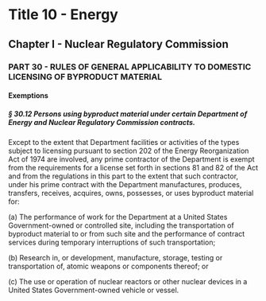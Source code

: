 
# Title 10 - Energy
## Chapter I - Nuclear Regulatory Commission
### PART 30 - RULES OF GENERAL APPLICABILITY TO DOMESTIC LICENSING OF BYPRODUCT MATERIAL
#### Exemptions
##### § 30.12 Persons using byproduct material under certain Department of Energy and Nuclear Regulatory Commission contracts.

Except to the extent that Department facilities or activities of the types subject to licensing pursuant to section 202 of the Energy Reorganization Act of 1974 are involved, any prime contractor of the Department is exempt from the requirements for a license set forth in sections 81 and 82 of the Act and from the regulations in this part to the extent that such contractor, under his prime contract with the Department manufactures, produces, transfers, receives, acquires, owns, possesses, or uses byproduct material for:

(a) The performance of work for the Department at a United States Government-owned or controlled site, including the transportation of byproduct material to or from such site and the performance of contract services during temporary interruptions of such transportation;

(b) Research in, or development, manufacture, storage, testing or transportation of, atomic weapons or components thereof; or

(c) The use or operation of nuclear reactors or other nuclear devices in a United States Government-owned vehicle or vessel.
